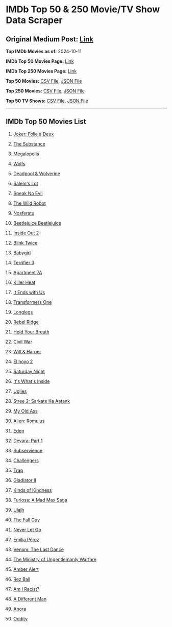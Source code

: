# IMDb Top 50 & 250 Movie/TV Show Data Scraper

## Original Medium Post: [Link](https://medium.com/@nishantsahoo/which-movie-should-i-watch-5c83a3c0f5b1)

**Top IMDb Movies as of:** 2024-10-11

**IMDb Top 50 Movies Page:** [Link](https://www.imdb.com/search/title/?title_type=feature&release_date=2024-01-01,2024-12-31)

**IMDb Top 250 Movies Page:** [Link](https://www.imdb.com/chart/top/)

**Top 50 Movies:** [CSV File](/data/top50/movies.csv), [JSON File](/data/top50/movies.json)

**Top 250 Movies:** [CSV File](/data/top250/movies.csv), [JSON File](/data/top250/movies.json)

**Top 50 TV Shows:** [CSV File](/data/top50/shows.csv), [JSON File](/data/top50/shows.json)

---

## IMDb Top 50 Movies List

1. [Joker: Folie à Deux](https://www.imdb.com/title/tt11315808/)

2. [The Substance](https://www.imdb.com/title/tt17526714/)

3. [Megalopolis](https://www.imdb.com/title/tt10128846/)

4. [Wolfs](https://www.imdb.com/title/tt14257582/)

5. [Deadpool & Wolverine](https://www.imdb.com/title/tt6263850/)

6. [Salem's Lot](https://www.imdb.com/title/tt10245072/)

7. [Speak No Evil](https://www.imdb.com/title/tt27534307/)

8. [The Wild Robot](https://www.imdb.com/title/tt29623480/)

9. [Nosferatu](https://www.imdb.com/title/tt5040012/)

10. [Beetlejuice Beetlejuice](https://www.imdb.com/title/tt2049403/)

11. [Inside Out 2](https://www.imdb.com/title/tt22022452/)

12. [Blink Twice](https://www.imdb.com/title/tt14858658/)

13. [Babygirl](https://www.imdb.com/title/tt30057084/)

14. [Terrifier 3](https://www.imdb.com/title/tt27911000/)

15. [Apartment 7A](https://www.imdb.com/title/tt14371860/)

16. [Killer Heat](https://www.imdb.com/title/tt27419292/)

17. [It Ends with Us](https://www.imdb.com/title/tt10655524/)

18. [Transformers One](https://www.imdb.com/title/tt8864596/)

19. [Longlegs](https://www.imdb.com/title/tt23468450/)

20. [Rebel Ridge](https://www.imdb.com/title/tt11301886/)

21. [Hold Your Breath](https://www.imdb.com/title/tt12573480/)

22. [Civil War](https://www.imdb.com/title/tt17279496/)

23. [Will & Harper](https://www.imdb.com/title/tt30321133/)

24. [El hoyo 2](https://www.imdb.com/title/tt27729779/)

25. [Saturday Night](https://www.imdb.com/title/tt27657135/)

26. [It's What's Inside](https://www.imdb.com/title/tt14577874/)

27. [Uglies](https://www.imdb.com/title/tt13186604/)

28. [Stree 2: Sarkate Ka Aatank](https://www.imdb.com/title/tt27510174/)

29. [My Old Ass](https://www.imdb.com/title/tt18559464/)

30. [Alien: Romulus](https://www.imdb.com/title/tt18412256/)

31. [Eden](https://www.imdb.com/title/tt23149780/)

32. [Devara: Part 1](https://www.imdb.com/title/tt11821912/)

33. [Subservience](https://www.imdb.com/title/tt24871974/)

34. [Challengers](https://www.imdb.com/title/tt16426418/)

35. [Trap](https://www.imdb.com/title/tt26753003/)

36. [Gladiator II](https://www.imdb.com/title/tt9218128/)

37. [Kinds of Kindness](https://www.imdb.com/title/tt22408160/)

38. [Furiosa: A Mad Max Saga](https://www.imdb.com/title/tt12037194/)

39. [Ulajh](https://www.imdb.com/title/tt19838634/)

40. [The Fall Guy](https://www.imdb.com/title/tt1684562/)

41. [Never Let Go](https://www.imdb.com/title/tt14415204/)

42. [Emilia Pérez](https://www.imdb.com/title/tt20221436/)

43. [Venom: The Last Dance](https://www.imdb.com/title/tt16366836/)

44. [The Ministry of Ungentlemanly Warfare](https://www.imdb.com/title/tt5177120/)

45. [Amber Alert](https://www.imdb.com/title/tt31450182/)

46. [Rez Ball](https://www.imdb.com/title/tt15181360/)

47. [Am I Racist?](https://www.imdb.com/title/tt33034103/)

48. [A Different Man](https://www.imdb.com/title/tt21097228/)

49. [Anora](https://www.imdb.com/title/tt28607951/)

50. [Oddity](https://www.imdb.com/title/tt26470109/)
